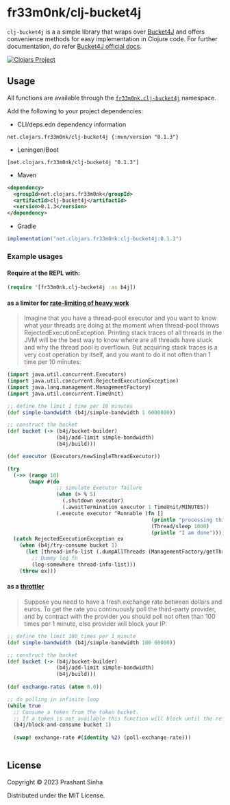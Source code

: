# fr33m0nk/clj-bucket4j

`clj-bucket4j` is a a simple library that wraps over [Bucket4J](https://github.com/bucket4j/bucket4j/) and offers convenience methods for easy implementation in Clojure code.
For further documentation, do refer [Bucket4J official docs](https://bucket4j.com/).

[![Clojars Project](https://img.shields.io/clojars/v/net.clojars.fr33m0nk/clj-bucket4j.svg)](https://clojars.org/net.clojars.fr33m0nk/clj-bucket4j)
## Usage

All functions are available through the [`fr33m0nk.clj-bucket4j`](./src/fr33m0nk/clj_bucket4j.clj) namespace.

Add the following to your project dependencies:

- CLI/deps.edn dependency information
```
net.clojars.fr33m0nk/clj-bucket4j {:mvn/version "0.1.3"}
```
- Leningen/Boot
```
[net.clojars.fr33m0nk/clj-bucket4j "0.1.3"]
```
- Maven
```xml
<dependency>
  <groupId>net.clojars.fr33m0nk</groupId>
  <artifactId>clj-bucket4j</artifactId>
  <version>0.1.3</version>
</dependency>
```
- Gradle
```groovy
implementation("net.clojars.fr33m0nk:clj-bucket4j:0.1.3")
```

### Example usages

#### Require at the REPL with:
```clojure
(require '[fr33m0nk.clj-bucket4j :as b4j])
```

#### as a limiter for [rate-limiting of heavy work](https://bucket4j.com/8.3.0/toc.html#create-your-first-bucket-limiting-the-rate-of-heavy-work)

>Imagine that you have a thread-pool executor and you want to know what your threads are doing at the moment when thread-pool throws RejectedExecutionException. Printing stack traces of all threads in the JVM will be the best way to know where are all threads have stuck and why the thread pool is overflown. But acquiring stack traces is a very cost operation by itself, and you want to do it not often than 1 time per 10 minutes:
```clojure
(import java.util.concurrent.Executors)
(import java.util.concurrent.RejectedExecutionException)
(import java.lang.management.ManagementFactory)
(import java.util.concurrent.TimeUnit)

;; define the limit 1 time per 10 minutes
(def simple-bandwidth (b4j/simple-bandwidth 1 6000000))

;; construct the bucket
(def bucket (-> (b4j/bucket-builder)
                (b4j/add-limit simple-bandwidth)
                (b4j/build)))

(def executor (Executors/newSingleThreadExecutor))

(try
  (->> (range 10)
       (mapv #(do
                ;; simulate Executor failure
                (when (> % 5)
                  (.shutdown executor)
                  (.awaitTermination executor 1 TimeUnit/MINUTES))
                (.execute executor ^Runnable (fn []
                                               (println "processing this " %)
                                               (Thread/sleep 1000)
                                               (println "I am done"))))))
  (catch RejectedExecutionException ex
    (when (b4j/try-consume bucket 1)
      (let [thread-info-list (.dumpAllThreads (ManagementFactory/getThreadMXBean) true true)]
        ;; Dummy log fn
        (log-somewhere thread-info-list)))
    (throw ex)))


```

#### as a [throttler](https://bucket4j.com/8.3.0/toc.html#using-bucket-as-throttler)

> Suppose you need to have a fresh exchange rate between dollars and euros. To get the rate you continuously poll the third-party provider, and by contract with the provider you should poll not often than 100 times per 1 minute, else provider will block your IP:

```clojure
;; define the limit 100 times per 1 minute
(def simple-bandwidth (b4j/simple-bandwidth 100 60000))

;; construct the bucket
(def bucket (-> (b4j/bucket-builder)
                (b4j/add-limit simple-bandwidth)
                (b4j/build)))
                 
(def exchange-rates (atom 0.0))                 

;; do polling in infinite loop
(while true
  ;; Consume a token from the token bucket.
  ;; If a token is not available this function will block until the refill adds one to the bucket.
  (b4j/block-and-consume bucket 1)
  
  (swap! exchange-rate #(identity %2) (poll-exchange-rate)))
  
```

## License

Copyright © 2023 Prashant Sinha

Distributed under the MIT License.
